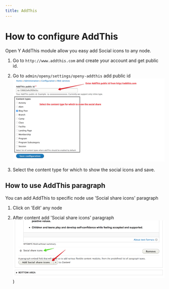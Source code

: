 ```yaml
---
title: AddThis
---
```


# How to configure AddThis

Open Y AddThis module allow you easy add Social icons to any node.

1. Go to `http://www.addthis.com` and create your account and get public id.

2. Go to `admin/openy/settings/openy-addthis` add public id
![Enter Public id](../assets/addthis.png)

3. Select the content type for which to show the social icons and save.

## How to use AddThis paragraph
You can add AddThis to specific node use 'Social share icons' paragraph

1. Click on 'Edit' any node

2. After content add 'Social share icons' paragraph
![Enter Public id](../assets/addthis_paragraph.png))
